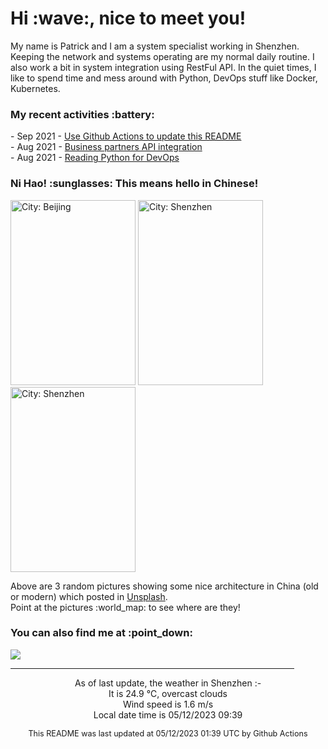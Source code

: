 <h1> Hi :wave:, nice to meet you! </h1>

<!-- <img align='right' src="https://media.giphy.com/media/3o6ZsWiPs8bx32YWyY/giphy.gif" width="300" /> -->

<p alight="left">My name is Patrick and I am a system specialist working in Shenzhen. Keeping the network and systems operating are my normal daily routine. I also work a bit in system integration using RestFul API. In the quiet times, I like to spend time and mess around with Python, DevOps stuff like Docker, Kubernetes.</p>
<h3>My recent activities :battery:</h3>
<!-- Activities start -->
- Sep 2021 - <a href='https://docs.github.com/en/actions' target='_blank'>Use Github Actions to update this README</a><br>
- Aug 2021 - <a href='#' target='_blank'>Business partners API integration</a><br>
- Aug 2021 - <a href='https://book.douban.com/subject/34787347/' target='_blank'>Reading Python for DevOps</a><br><!-- Activities end -->

<h3>Ni Hao! :sunglasses: This means hello in Chinese!</h3>
<!-- Picture start -->
<p><img width="200" height="296" src="https://images.unsplash.com/photo-1588514727390-91fd5ebaef81?crop=entropy&cs=tinysrgb&fit=max&fm=jpg&ixid=M3wyNjYzMzV8MHwxfHJhbmRvbXx8fHx8fHx8fDE2ODM4NTU1NTN8&ixlib=rb-4.0.3&q=80&w=200" title="City: Beijing" /> <img width="200" height="296" src="https://images.unsplash.com/photo-1562447141-367770a2f727?crop=entropy&cs=tinysrgb&fit=max&fm=jpg&ixid=M3wyNjYzMzV8MHwxfHJhbmRvbXx8fHx8fHx8fDE2ODM4NTU1NTN8&ixlib=rb-4.0.3&q=80&w=200" title="City: Shenzhen" /> <img width="200" height="296" src="https://images.unsplash.com/photo-1562096024-a3b5528ffcb2?crop=entropy&cs=tinysrgb&fit=max&fm=jpg&ixid=M3wyNjYzMzV8MHwxfHJhbmRvbXx8fHx8fHx8fDE2ODM4NTU1NTN8&ixlib=rb-4.0.3&q=80&w=200" title="City: Shenzhen" /> </p><!-- Picture end -->
<p>Above are 3 random pictures showing some nice architecture in China (old or modern) which posted in <a href='https://unsplash.com/' target='_blank'>Unsplash</a>.<br>Point at the pictures :world_map: to see where are they!</p>

<h3>You can also find me at :point_down:</h3>
<p><a href="https://www.linkedin.com/in/patrick-law" target="_blank"><img src="https://img.shields.io/badge/linkedin-%230077B5.svg?&style=for-the-badge&logo=linkedin&logoColor=white" /></a>
</P>
<hr size='8' width='90%'>

<!-- Weather start -->
<p align="center">As of last update, the weather in Shenzhen :- <br>
It is 24.9 &#8451;, overcast clouds<br>
Wind speed is 1.6 m/s<br>
Local date time is 05/12/2023 09:39<br></p><!-- Weather end -->
<!-- Updatetime start -->
<p align="center" style="font-size:90%">This README was last updated at 05/12/2023 01:39 UTC by Github Actions</p><!-- Updatetime end -->
